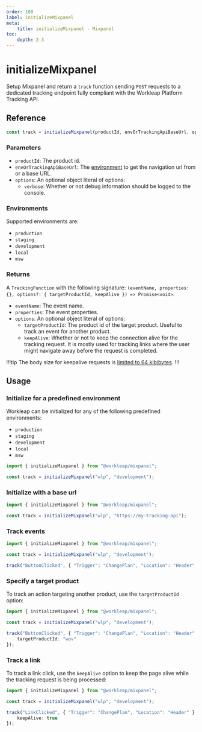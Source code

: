 ```yaml
---
order: 100
label: initializeMixpanel
meta:
    title: initializeMixpanel - Mixpanel
toc:
    depth: 2-3
---
```


# initializeMixpanel

Setup Mixpanel and return a `track` function sending `POST` requests to a dedicated tracking endpoint fully compliant with the Workleap Platform Tracking API.

## Reference

```ts
const track = initializeMixpanel(productId, envOrTrackingApiBaseUrl, options?: { verbose });
```

### Parameters

- `productId`: The product id.
- `envOrTrackingApiBaseUrl`: The [environment](#environments) to get the navigation url from or a base URL.
- `options`: An optional object literal of options:
    - `verbose`: Whether or not debug information should be logged to the console.

### Environments

Supported environments are:

- `production`
- `staging`
- `development`
- `local`
- `msw`

### Returns

A `TrackingFunction` with the following signature: `(eventName, properties: {}, options?: { targetProductId, keepAlive }) => Promise<void>`.

- `eventName`: The event name.
- `properties`: The event properties.
- `options`: An optional object literal of options:
    - `targetProductId`: The product id of the target product. Useful to track an event for another product.
    - `keepAlive`: Whether or not to keep the connection alive for the tracking request. It is mostly used for tracking links where the user might navigate away before the request is completed.

!!!tip
The body size for keepalive requests is [limited to 64 kibibytes](https://developer.mozilla.org/en-US/docs/Web/API/RequestInit#keepalive).
!!!

## Usage

### Initialize for a predefined environment

Workleap can be initialized for any of the following predefined environments:

- `production`
- `staging`
- `development`
- `local`
- `msw`

```ts
import { initializeMixpanel } from "@workleap/mixpanel";

const track = initializeMixpanel("wlp", "development");
```

### Initialize with a base url

```ts
import { initializeMixpanel } from "@workleap/mixpanel";

const track = initializeMixpanel("wlp", "https://my-tracking-api");
```

### Track events

```ts !#5
import { initializeMixpanel } from "@workleap/mixpanel";

const track = initializeMixpanel("wlp", "development");

track("ButtonClicked", { "Trigger": "ChangePlan", "Location": "Header" });
```

### Specify a target product

To track an action targeting another product, use the `targetProductId` option:

```ts !#6
import { initializeMixpanel } from "@workleap/mixpanel";

const track = initializeMixpanel("wlp", "development");

track("ButtonClicked", { "Trigger": "ChangePlan", "Location": "Header" }, {
    targetProductId: "wov"
});
```

### Track a link

To track a link click, use the `keepAlive` option to keep the page alive while the tracking request is being processed:

```ts !#6
import { initializeMixpanel } from "@workleap/mixpanel";

const track = initializeMixpanel("wlp", "development");

track("LinkClicked", { "Trigger": "ChangePlan", "Location": "Header" }, {
    keepAlive: true
});
```



